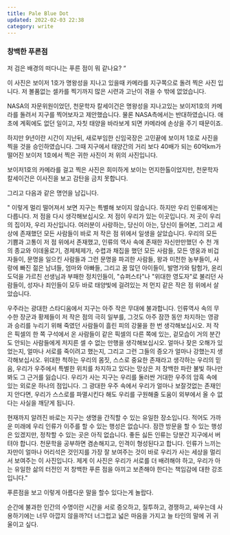 ```yaml
---
title: Pale Blue Dot
updated: 2022-02-03 22:38
category: write
---
```


### 창백한 푸른점

 저 검은 배경의 떠다니는 푸른 점이 뭐 같나요? “

 이 사진은 보이저 1호가 명왕성을 지나고 있을때 카메라를 지구쪽으로 돌려 찍은 사진 입니다.
 저 볼품없는 셀카를 찍기까지 많은 시련과 고난이 겪을 수 밖에 없었습니다.

NASA의 자문위원이었던, 천문학자 칼세이건은 명왕성을 지나고있는 보이저1호의 카메라를 돌려서 지구를 찍어보자고 제안했습니다.
물론 NASA측에서는 반대하였습니다. 애초에 계획에도 없던 일이고, 자칫 태양을 바라보게 되면 카메라에 손상을 주기 때문이죠.

하지만 9년이란 시간이 지난뒤, 새로부임한 신임국장은 고민끝에 보이저 1호로 사진을 찍을 것을 승인하였습니다.
그때 지구에서 태양간의 거리 보다 40배가 되는 60억km가 떨어진 보이저 1호에서 찍은 귀한 사진이 저 위의 사진입니다.

보이저1호의 카메라를 걸고 찍은 사진은 희미하게 보이는 먼지한톨이었지만, 천문학자 칼세이건은 이사진을 보고 감탄을 금치 못합니다.

그리고 다음과 같은 명언을 남깁니다.

" 이렇게 멀리 떨어져서 보면 지구는 특별해 보이지 않습니다. 하지만 우리 인류에게는 다릅니다. 저 점을 다시 생각해보십시오. 저 점이 우리가 있는 이곳입니다. 
저 곳이 우리의 집이자, 우리 자신입니다. 여러분이 사랑하는, 당신이 아는, 당신이 들어본, 그리고 세상에 존재했던 모든 사람들이 바로 저 작은 점 위에서 일생을 살았습니다. 
우리의 모든 기쁨과 고통이 저 점 위에서 존재했고, 인류의 역사 속에 존재한 자신만만했던 수 천 개의 종교와 이데올로기, 경제체제가, 수렵과 채집을 했던 모든 사람들, 모든 영웅과 비겁자들이, 
문명을 일으킨 사람들과 그런 문명을 파괴한 사람들, 왕과 미천한 농부들이, 사랑에 빠진 젊은 남녀들, 엄마와 아빠들, 그리고 꿈 많던 아이들이, 발명가와 탐험가, 
윤리도덕을 가르친 선생님과 부패한 정치인들이, "슈퍼스타"나 "위대한 영도자"로 불리던 사람들이, 성자나 죄인들이 모두 바로 태양빛에 걸려있는 저 먼지 같은 작은 점 위에서 살았습니다.

우주라는 광대한 스타디움에서 지구는 아주 작은 무대에 불과합니다. 인류역사 속의 무수한 장군과 황제들이 저 작은 점의 극히 일부를, 그것도 아주 잠깐 동안 차지하는 영광과 승리를 누리기 위해 죽였던 사람들이 흘린 피의 강물을 한 번 생각해보십시오. 
저 작은 픽셀의 한 쪽 구석에서 온 사람들이 같은 픽셀의 다른 쪽에 있는, 겉모습이 거의 분간도 안되는 사람들에게 저지른 셀 수 없는 만행을 생각해보십시오. 얼마나 잦은 오해가 있었는지, 얼마나 서로를 죽이려고 했는지, 그리고 그런 그들의 증오가 얼마나 강했는지 생각해보십시오. 
위대한 척하는 우리의 몸짓, 스스로 중요한 존재라고 생각하는 우리의 믿음, 우리가 우주에서 특별한 위치를 차지하고 있다는 망상은 저 창백한 파란 불빛 하나만 봐도 그 근거를 잃습니다. 우리가 사는 지구는 우리를 둘러싼 거대한 우주의 암흑 속에 있는 외로운 하나의 점입니다. 
그 광대한 우주 속에서 우리가 얼마나 보잘것없는 존재인지 안다면, 우리가 스스로를 파멸시킨다 해도 우리를 구원해줄 도움이 외부에서 올 수 없다는 사실을 깨닫게 됩니다.

현재까지 알려진 바로는 지구는 생명을 간직할 수 있는 유일한 장소입니다. 
적어도 가까운 미래에 우리 인류가 이주를 할 수 있는 행성은 없습니다. 잠깐 방문을 할 수 있는 행성은 있겠지만, 정착할 수 있는 곳은 아직 없습니다. 
좋든 싫든 인류는 당분간 지구에서 버텨야 합니다. 천문학을 공부하면 겸손해지고, 인격이 형성된다고 합니다. 
인류가 느끼는 자만이 얼마나 어리석은 것인지를 가장 잘 보여주는 것이 바로 우리가 사는 세상을 멀리서 보여주는 이 사진입니다. 
제게 이 사진은 우리가 서로를 더 배려해야 하고, 우리가 아는 유일한 삶의 터전인 저 창백한 푸른 점을 아끼고 보존해야 한다는 책임감에 대한 강조입니다."

푸른점을 보고 이렇게 아름다운 말을 할수 있다는게 놀랍다.

순간에 불과한 인간의 수명이란 시간을 서로 증오하고, 질투하고, 경쟁하고, 싸우는데 사용하기에는 너무 아깝지 않을까?더 너그럽고 넓은 마음을 가지고 늘 타인의 말에 귀 귀울이고 싶다.
